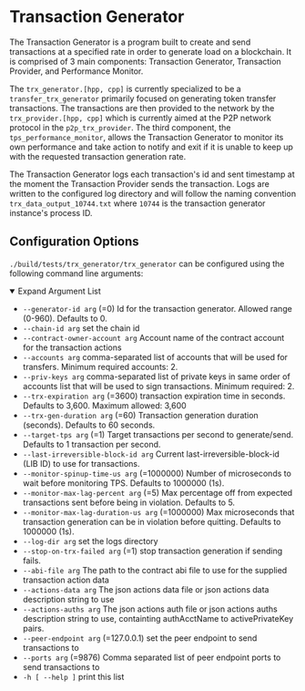 # Transaction Generator

The Transaction Generator is a program built to create and send transactions at a specified rate in order to generate load on a blockchain.  It is comprised of 3 main components: Transaction Generator, Transaction Provider, and Performance Monitor.

The `trx_generator.[hpp, cpp]` is currently specialized to be a `transfer_trx_generator` primarily focused on generating token transfer transactions.  The transactions are then provided to the network by the `trx_provider.[hpp, cpp]` which is currently aimed at the P2P network protocol in the `p2p_trx_provider`.  The third component, the `tps_performance_monitor`, allows the Transaction Generator to monitor its own performance and take action to notify and exit if it is unable to keep up with the requested transaction generation rate.

The Transaction Generator logs each transaction's id and sent timestamp at the moment the Transaction Provider sends the transaction.  Logs are written to the configured log directory and will follow the naming convention `trx_data_output_10744.txt` where `10744` is the transaction generator instance's process ID.

## Configuration Options
`./build/tests/trx_generator/trx_generator` can be configured using the following command line arguments:

<details open>
    <summary>Expand Argument List</summary>

* `--generator-id arg` (=0)         Id for the transaction generator.
                                    Allowed range (0-960). Defaults to 0.
* `--chain-id arg`                  set the chain id
* `--contract-owner-account arg`    Account name of the contract account
                                    for the transaction actions
* `--accounts arg`                  comma-separated list of accounts that
                                    will be used for transfers. Minimum
                                    required accounts: 2.
* `--priv-keys arg`                 comma-separated list of private keys in
                                    same order of accounts list that will
                                    be used to sign transactions. Minimum
                                    required: 2.
* `--trx-expiration arg` (=3600)    transaction expiration time in seconds.
                                    Defaults to 3,600. Maximum allowed:
                                    3,600
* `--trx-gen-duration arg` (=60)    Transaction generation duration
                                    (seconds). Defaults to 60 seconds.
* `--target-tps arg` (=1)           Target transactions per second to
                                    generate/send. Defaults to 1
                                    transaction per second.
* `--last-irreversible-block-id arg`      Current last-irreversible-block-id (LIB
                                    ID) to use for transactions.
* `--monitor-spinup-time-us arg` (=1000000)
                                    Number of microseconds to wait before
                                    monitoring TPS. Defaults to 1000000
                                    (1s).
* `--monitor-max-lag-percent arg` (=5)    Max percentage off from expected
                                    transactions sent before being in
                                    violation. Defaults to 5.
* `--monitor-max-lag-duration-us arg` (=1000000)
                                    Max microseconds that transaction
                                    generation can be in violation before
                                    quitting. Defaults to 1000000 (1s).
* `--log-dir arg`                   set the logs directory
* `--stop-on-trx-failed arg` (=1)   stop transaction generation if sending
                                    fails.
* `--abi-file arg`                  The path to the contract abi file to
                                    use for the supplied transaction action
                                    data
* `--actions-data arg`              The json actions data file or json
                                    actions data description string to use
* `--actions-auths arg`             The json actions auth file or json
                                    actions auths description string to
                                    use, containting authAcctName to
                                    activePrivateKey pairs.
* `--peer-endpoint arg` (=127.0.0.1)      set the peer endpoint to send
                                    transactions to
* `--ports arg` (=9876)             Comma separated list of peer endpoint
                                    ports to send transactions to
* `-h [ --help ]`                   print this list
</details>

